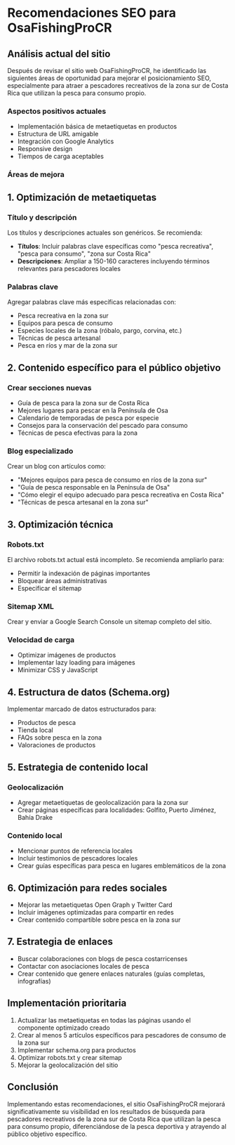 # Recomendaciones SEO para OsaFishingProCR

## Análisis actual del sitio

Después de revisar el sitio web OsaFishingProCR, he identificado las siguientes áreas de oportunidad para mejorar el posicionamiento SEO, especialmente para atraer a pescadores recreativos de la zona sur de Costa Rica que utilizan la pesca para consumo propio.

### Aspectos positivos actuales
- Implementación básica de metaetiquetas en productos
- Estructura de URL amigable
- Integración con Google Analytics
- Responsive design
- Tiempos de carga aceptables

### Áreas de mejora

## 1. Optimización de metaetiquetas

### Título y descripción
Los títulos y descripciones actuales son genéricos. Se recomienda:
- **Títulos**: Incluir palabras clave específicas como "pesca recreativa", "pesca para consumo", "zona sur Costa Rica"
- **Descripciones**: Ampliar a 150-160 caracteres incluyendo términos relevantes para pescadores locales

### Palabras clave
Agregar palabras clave más específicas relacionadas con:
- Pesca recreativa en la zona sur
- Equipos para pesca de consumo
- Especies locales de la zona (róbalo, pargo, corvina, etc.)
- Técnicas de pesca artesanal
- Pesca en ríos y mar de la zona sur

## 2. Contenido específico para el público objetivo

### Crear secciones nuevas
- Guía de pesca para la zona sur de Costa Rica
- Mejores lugares para pescar en la Península de Osa
- Calendario de temporadas de pesca por especie
- Consejos para la conservación del pescado para consumo
- Técnicas de pesca efectivas para la zona

### Blog especializado
Crear un blog con artículos como:
- "Mejores equipos para pesca de consumo en ríos de la zona sur"
- "Guía de pesca responsable en la Península de Osa"
- "Cómo elegir el equipo adecuado para pesca recreativa en Costa Rica"
- "Técnicas de pesca artesanal en la zona sur"

## 3. Optimización técnica

### Robots.txt
El archivo robots.txt actual está incompleto. Se recomienda ampliarlo para:
- Permitir la indexación de páginas importantes
- Bloquear áreas administrativas
- Especificar el sitemap

### Sitemap XML
Crear y enviar a Google Search Console un sitemap completo del sitio.

### Velocidad de carga
- Optimizar imágenes de productos
- Implementar lazy loading para imágenes
- Minimizar CSS y JavaScript

## 4. Estructura de datos (Schema.org)

Implementar marcado de datos estructurados para:
- Productos de pesca
- Tienda local
- FAQs sobre pesca en la zona
- Valoraciones de productos

## 5. Estrategia de contenido local

### Geolocalización
- Agregar metaetiquetas de geolocalización para la zona sur
- Crear páginas específicas para localidades: Golfito, Puerto Jiménez, Bahía Drake

### Contenido local
- Mencionar puntos de referencia locales
- Incluir testimonios de pescadores locales
- Crear guías específicas para pesca en lugares emblemáticos de la zona

## 6. Optimización para redes sociales

- Mejorar las metaetiquetas Open Graph y Twitter Card
- Incluir imágenes optimizadas para compartir en redes
- Crear contenido compartible sobre pesca en la zona sur

## 7. Estrategia de enlaces

- Buscar colaboraciones con blogs de pesca costarricenses
- Contactar con asociaciones locales de pesca
- Crear contenido que genere enlaces naturales (guías completas, infografías)

## Implementación prioritaria

1. Actualizar las metaetiquetas en todas las páginas usando el componente optimizado creado
2. Crear al menos 5 artículos específicos para pescadores de consumo de la zona sur
3. Implementar schema.org para productos
4. Optimizar robots.txt y crear sitemap
5. Mejorar la geolocalización del sitio

## Conclusión

Implementando estas recomendaciones, el sitio OsaFishingProCR mejorará significativamente su visibilidad en los resultados de búsqueda para pescadores recreativos de la zona sur de Costa Rica que utilizan la pesca para consumo propio, diferenciándose de la pesca deportiva y atrayendo al público objetivo específico.